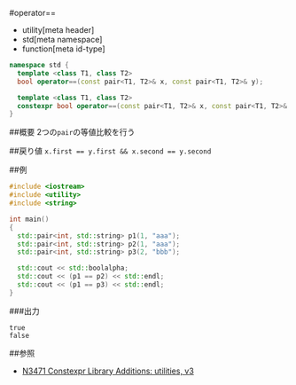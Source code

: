 #operator==
* utility[meta header]
* std[meta namespace]
* function[meta id-type]

```cpp
namespace std {
  template <class T1, class T2>
  bool operator==(const pair<T1, T2>& x, const pair<T1, T2>& y);           // C++03

  template <class T1, class T2>
  constexpr bool operator==(const pair<T1, T2>& x, const pair<T1, T2>& y); // C++14
}
```

##概要
2つの`pair`の等値比較を行う


##戻り値
`x.first == y.first && x.second == y.second`


##例
```cpp
#include <iostream>
#include <utility>
#include <string>

int main()
{
  std::pair<int, std::string> p1(1, "aaa");
  std::pair<int, std::string> p2(1, "aaa");
  std::pair<int, std::string> p3(2, "bbb");

  std::cout << std::boolalpha;
  std::cout << (p1 == p2) << std::endl;
  std::cout << (p1 == p3) << std::endl;
}
```

###出力
```
true
false
```

##参照
- [N3471 Constexpr Library Additions: utilities, v3](http://www.open-std.org/jtc1/sc22/wg21/docs/papers/2012/n3471.html)
